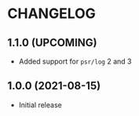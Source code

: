 # CHANGELOG


## 1.1.0 (UPCOMING)

* Added support for `psr/log` 2 and 3


## 1.0.0 (2021-08-15)

* Initial release
